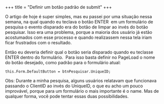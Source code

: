 +++
title = "Definir um botão padrão de submit"
+++

O artigo de hoje é super simples, mas eu passei por uma situação nessa semana, na qual quando eu teclava o botão ENTER  em um formulário de pesquisa o evento disparado era do botão de limpar ao invés do botão pesquisar. Isso era uma problema, porque a maioria dos usuário já estão acostumados com esse processo e quando realizassem nessa tela iriam ficar frustrados com o resultado.

Então eu deveria definir qual o botão seria disparado quando eu teclasse ENTER dentro do formulário.  Para isso basta definir no PageLoad o nome do botão desejado, como padrão para o formulário atual:

`this.Form.DefaultButton = btnPesquisar.UniqueID;`

Obs: Durante a minha pesquisa, alguns usuários relatavam que funcionava passando o ClientID ao invés do UniqueID, o que eu acho um pouco improvável, porque para um formulário o mais importante é o name. Mas de qualquer forma, você pode tentar essas duas possibilidades.

